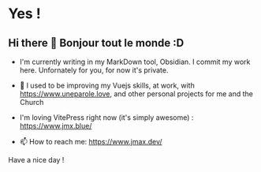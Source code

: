 # Yes !

## Hi there 👋  Bonjour tout le monde :D


<!--
**jmcob/jmcob** is a ✨ _special_ ✨ repository because its `README.md` (this file) appears on your GitHub profile.

Here are some ideas to get you started:
-->

- I'm currently writing in my MarkDown tool, Obsidian. I commit my work here. Unfornately for you, for now it's private.

- 🌱 I used to be improving my Vuejs skills, at work, with https://www.uneparole.love, and other personal projects for me and the Church

- I'm loving VitePress right now (it's simply awesome) : https://www.jmx.blue/

- 📫 How to reach me: https://www.jmax.dev/

Have a nice day !



